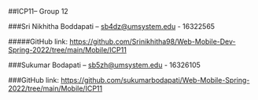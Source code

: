  ##ICP11– Group 12
 
 ###Sri Nikhitha Boddapati – sb4dz@umsystem.edu  - 16322565  
 
#####GitHub link: https://github.com/Srinikhitha98/Web-Mobile-Dev-Spring-2022/tree/main/Mobile/ICP11 
 
 
###Sukumar Bodapati – sb5zh@umsystem.edu - 16326105 

###GitHub link: https://github.com/sukumarbodapati/Web-Mobile-Spring-2022/tree/main/Mobile/ICP11

 
